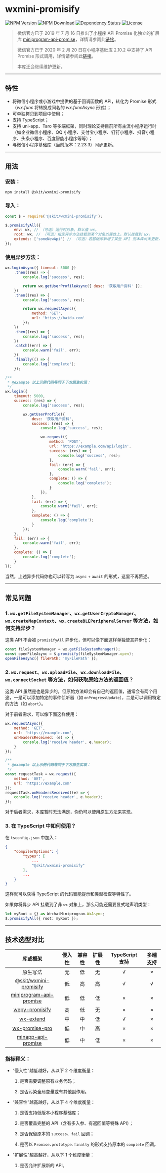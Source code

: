 # wxmini-promisify

[![NPM Version](https://img.shields.io/npm/v/@skit/wxmini-promisify.svg?sanitize=true)](https://www.npmjs.com/package/@skit/wxmini-promisify)
[![NPM Download](https://img.shields.io/npm/dm/@skit/wxmini-promisify.svg?sanitize=true)](https://www.npmjs.com/package/@skit/wxmini-promisify)
[![Dependency Status](https://david-dm.org/fudiwei/wxmini-promisify.svg)](https://david-dm.org/fudiwei/wxmini-promisify)
[![License](https://img.shields.io/github/license/fudiwei/wxmini-promisify)](https://mit-license.org/)

> 微信官方已于 2019 年 7 月 16 日推出了小程序 API Promise 化独立的扩展库 [miniprogram-api-promise](https://github.com/wechat-miniprogram/miniprogram-api-promise)，详情请参阅此[链接](https://developers.weixin.qq.com/miniprogram/dev/extended/utils/api-promise.html)。
>
> 微信官方已于 2020 年 2 月 20 日在小程序基础库 2.10.2 中支持了 API Promise 形式调用，详情请参阅此[链接](https://developers.weixin.qq.com/miniprogram/dev/framework/app-service/api.html)。
>
> 本库还会继续维护更新。

---

## 特性

-   将微信小程序或小游戏中提供的基于回调函数的 API，转化为 Promise 形式（_wx.func_ 将转换成同名的 _wx.funcAsync_ 形式）；
-   可单独拷贝到项目中使用；
-   支持 TypeScript；
-   支持 uni-app、Taro 等多端框架，同时理论支持目前所有主流小程序运行时（如企业微信小程序、QQ 小程序、支付宝小程序、钉钉小程序、抖音小程序、头条小程序、百度智能小程序等等）；
-   与微信小程序基础库（当前版本：2.23.3）同步更新。

---

## 用法

### 安装：

```shell
npm install @skit/wxmini-promisify
```

### 导入：

```javascript
const $ = require('@skit/wxmini-promisify');

$.promisifyAll({
    env: wx, // （可选）运行时对象。默认值 wx。
    root: wx, // （可选）指定异步方法挂载到某个对象的属性上。默认挂载到 wx。
    extends: ['someNewApi'] // （可选）若基础库新增了某些 API 而本库尚未更新，可由此传入相应的方法名数组以转换成异步方法。
});
```

### 使用异步方法：

```javascript
wx.loginAsync({ timeout: 5000 })
    .then((res) => {
        console.log('success', res);

        return wx.getUserProfileAsync({ desc: '获取用户资料' });
    })
    .then((res) => {
        console.log('success', res);

        return wx.requestAsync({
            method: 'GET',
            url: 'https://baidu.com'
        });
    })
    .then((res) => {
        console.log('success', res);
    })
    .catch((err) => {
        console.warn('fail', err);
    })
    .finally(() => {
        console.log('complete');
    });

/**
 * @example 以上示例代码等同于下方原生实现：
 */
wx.login({
    timeout: 5000,
    success: (res) => {
        console.log('success', res);

        wx.getUserProfile({
            desc: '获取用户资料',
            success: (res) => {
                console.log('success', res);

                wx.request({
                    method: 'POST',
                    url: 'https://example.com/api/login',
                    success: (res) => {
                        console.log('success', res);
                    },
                    fail: (err) => {
                        console.warn('fail', err);
                    },
                    complete: () => {
                        console.log('complete');
                    }
                });
            },
            fail: (err) => {
                console.warn('fail', err);
            },
            complete: () => {
                console.log('complete');
            }
        });
    },
    fail: (err) => {
        console.warn('fail', err);
    },
    complete: () => {
        console.log('complete');
    }
});
```

当然，上述异步代码你也可以转写为 `async` + `await` 的形式，这里不再赘述。

---

## 常见问题

### 1. `wx.getFileSystemManager`、`wx.getUserCryptoManager`、`wx.createMapContext`、`wx.createBLEPeripheralServer` 等方法，如何支持异步？

这类 API 不会被 `promisifyAll` 异步化，但可以像下面这样单独使其异步化：

```javascript
const fileSystemManager = wx.getFileSystemManager();
const openFileAsync = $.promisify(fileSystemManager.open);
openFileAsync({ filePath: 'myFilePath' });
```

### 2. `wx.request`、`wx.uploadFile`、`wx.downloadFile`、`wx.connectSocket` 等方法，如何获取原始方法的返回值？

这类 API 虽然是也是异步的，但原始方法却会有自己的返回值，通常会有两个用途，一是可以添加特定的事件侦听器（如 `onProgressUpdate`），二是可以调用特定的方法（如 `abort`）。

对于前者需求，可以像下面这样使用：

```javascript
wx.requestAsync({
    method: 'GET',
    url: 'https://example.com',
    onHeadersReceived: (e) => {
        console.log('receive header', e.header);
    }
});

/**
 * @example 以上示例代码等同于下方原生实现：
 */
const requestTask = wx.request({
    method: 'GET',
    url: 'https://example.com'
});
requestTask.onHeadersReceived((e) => {
    console.log('receive header', e.header);
});
```

对于后者需求，本库暂时无法满足，你仍可以使用原生方法来实现。

### 3. 在 TypeScript 中如何使用？

在 `tsconfig.json` 中加入：

```json
{
    "compilerOptions": {
        "types": [
            ...
            "@skit/wxmini-promisify"
        ],
        ...
    }
}
```

这样就可以获得 TypeScript 的代码智能提示和类型检查等特性了。

如果你将异步 API 挂载到了非 `wx` 对象上，那么可能还需要显式地声明类型：

```typescript
let myRoot = {} as WechatMiniprogram.WxAsync;
$.promisifyAll({ root: myRoot });
```

---

## 技术选型对比

|                                                      库或框架                                                       | 侵入性 | 兼容性 | 扩展性 | TypeScript 支持 | 多端支持 |
| :-----------------------------------------------------------------------------------------------------------------: | :----: | :----: | :----: | :-------------: | :------: |
|                                                      原生写法                                                       |   无   |   低   |   无   |        √        |    ×     |
|                        [@skit/wxmini-promisify](https://github.com/fudiwei/wxmini-promisify)                        |   低   |   高   |   高   |        √        |    √     |
|              [miniprogram-api-promise](https://github.com/wechat-miniprogram/miniprogram-api-promise)               |   低   |   低   |   低   |        ×        |    ×     |
| [wepy-promisify](https://github.com/Tencent/wepy/wiki/wepy%E9%A1%B9%E7%9B%AE%E4%B8%AD%E4%BD%BF%E7%94%A8async-await) |   高   |   低   |   无   |        ×        |    ×     |
|                                 [wx-extend](https://github.com/wux-weapp/wx-extend)                                 |   中   |   中   |   低   |        √        |    ×     |
|                           [wx-promise-pro](https://github.com/youngjuning/wx-promise-pro)                           |   低   |   中   |   高   |        ×        |    ×     |
|                         [minapp-api-promise](https://github.com/bigmeow/minapp-api-promise)                         |   低   |   中   |   低   |        ×        |    ×     |

### 指标释义：

-   “侵入性”越低越好，从以下 2 个维度衡量：

    1. 是否需要调整原有业务代码；

    2. 是否污染全局变量或有其他副作用。

-   “兼容性”越高越好，从以下 4 个维度衡量：

    1. 是否支持低版本小程序基础库；

    2. 是否覆盖完整的 API（含有多入参、有返回值等特殊 API）；

    3. 是否保留原本的 `success`、`fail` 回调；

    4. 是否以 `Promise.prototype.finally` 的形式支持原本的 `complete` 回调。

-   "扩展性"越高越好，从以下 1 个维度衡量：

    1. 是否允许扩展新的 API。
